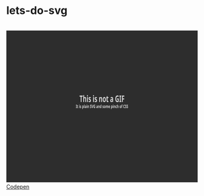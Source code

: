 # lets-do-svg

<div align="center">
	<br>
	<a href="https://codepen.io/tanisha03/pen/vYLMKzM">
		<img src="svg/is_it_a_gif.svg" width="800" height="400">
	</a>
	<br>
</div>

<a href="https://codepen.io/tanisha03/pen/vYLMKzM">
		Codepen
</a>

